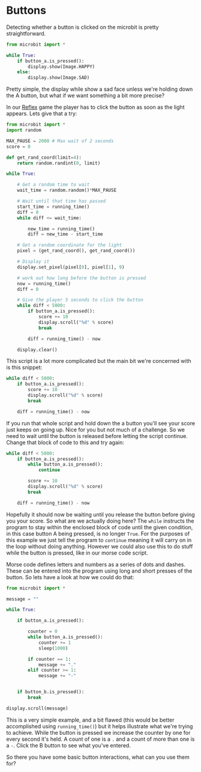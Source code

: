 Buttons
=======

Detecting whether a button is clicked on the microbit is pretty straightforward.

``` python
from microbit import *

while True:
    if button_a.is_pressed():
        display.show(Image.HAPPY)
    else:
        display.show(Image.SAD)

```

Pretty simple, the display while show a sad face unless we're holding down the A button, but what if we want something a bit more precise?

In our [Reflex](../reflex/README.md) game the player has to click the button as soon as the light appears. Lets give that a try:

``` python
from microbit import *
import random

MAX_PAUSE = 2000 # Max wait of 2 seconds
score = 0

def get_rand_coord(limit=4):
    return random.randint(0, limit)

while True:

    # Get a random time to wait
    wait_time = random.random()*MAX_PAUSE

    # Wait until that time has passed
    start_time = running_time()
    diff = 0
    while diff <= wait_time:

        new_time = running_time()
        diff = new_time - start_time

    # Get a random coordinate for the light
    pixel = (get_rand_coord(), get_rand_coord())

    # Display it
    display.set_pixel(pixel[0], pixel[1], 9)

    # work out how long before the button is pressed
    now = running_time()
    diff = 0

    # Give the player 5 seconds to click the button
    while diff < 5000:
        if button_a.is_pressed():
            score += 10
            display.scroll("%d" % score)
            break

        diff = running_time() - now

    display.clear()

```

This script is a lot more complicated but the main bit we're concerned with is this snippet:

``` python
while diff < 5000:
    if button_a.is_pressed():
        score += 10
        display.scroll("%d" % score)
        break

    diff = running_time() - now
```

If you run that whole script and hold down the a button you'll see your score just keeps on going up. Nice for you but not much of a challenge. So we need to wait until the button is released before letting the script continue. Change that block of code to this and try again:

``` python
while diff < 5000:
    if button_a.is_pressed():
        while button_a.is_pressed():
            continue

        score += 10
        display.scroll("%d" % score)
        break

    diff = running_time() - now
```

Hopefully it should now be waiting until you release the button before giving you your score. So what are we actually doing here? The `while` instructs the program to stay within the enclosed block of code until the given condition, in this case button A being pressed, is no longer `True`. For the purposes of this example we just tell the program to `continue` meaning it will carry on in the loop without doing anything. However we could also use this to do stuff while the button is pressed, like in our morse code script.

Morse code defines letters and numbers as a series of dots and dashes. These can be entered into the program using long and short presses of the button. So lets have a look at how we could do that:

``` python
from microbit import *

message = ""

while True:

    if button_a.is_pressed():

        counter = 0
        while button_a.is_pressed():
            counter += 1
            sleep(1000)

        if counter == 1:
            message += "."
        elif counter >= 1:
            message += "-"


    if button_b.is_pressed():
        break

display.scroll(message)

```

This is a very simple example, and a bit flawed (this would be better accomplished using `running_time()`) but it helps illustrate what we're trying to achieve. While the button is pressed we increase the counter by one for every second it's held. A count of one is a `.` and a count of more than one is a `-`. Click the B button to see what you've entered.

So there you have some basic button interactions, what can you use them for?

